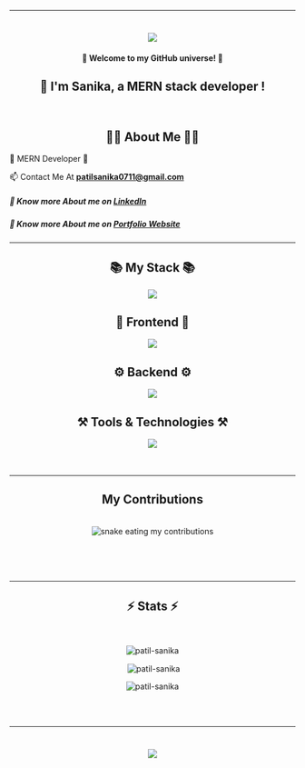 <!--<img alt="Coding" src="https://github.com/SaxenaShourya/SaxenaShourya/assets/143955797/e5a6d997-deaf-4f4f-88c2-18e9c90a688c" />-->

<hr/>

<h1 align="center">
    <img src="https://readme-typing-svg.herokuapp.com/?font=Pacifico&size=35&center=true&vCenter=true&width=500&height=70&duration=4000&lines=Hi+There!+👋;+I'm+Sanika+Patil!;Mern+Stack+Developer+💻;" />
</h1>

<h4 align="center">🚀 Welcome to my GitHub universe! 🚀</h4>
<h2 align="center">👋 I'm Sanika, a MERN stack developer !</h2>

<br/>

<h2 align="center">👨‍💻 About Me 👨‍💻</h2>

<!--<img align="right" width="250" alt="Coding" src=" " />-->

<p align="left"> 
🌟 MERN Developer 🚀
</p>

📫 Contact Me At **patilsanika0711@gmail.com**

<h5>
  🔗 Know more About me on <a href="www.linkedin.com/in/patilsanika">LinkedIn</a>
</h5>
<h5>
  🔗 Know more About me on <a href="https://sanikapatilportfolio.netlify.app">Portfolio Website </a>
</h5>

<hr/>
 
<h2 align="center">📚 My Stack 📚</h2>
<div align="center">
    <img src="https://skillicons.dev/icons?i=mongodb,express,react,nodejs" />
</div>

<h2 align="center">🎨 Frontend 🎨</h2>
<div align="center">
    <img src="https://skillicons.dev/icons?i=html,css,js,react,tailwind,bootstrap"/>
</div>

<h2 align="center">⚙️ Backend ⚙️</h2>
<div align="center">
    <img src="https://skillicons.dev/icons?i=nodejs,express,mongo" />
</div>

<h2 align="center">⚒️ Tools & Technologies ⚒️</h2>
<div align="center">
    <img src="https://skillicons.dev/icons?i=git,github,hoppscotch,vscode" />
</div>
<br/>

<br/>
<hr/>

<div align="center">
  <h2> My Contributions </h2>
  <br>
  <img alt="snake eating my contributions" src="https://raw.githubusercontent.com/SanikaPatil/SanikaPatil/output/github-contribution-grid-snake.svg" />
  
  <br/><br/><br/>
</div>

<hr/>

<h2 align="center">⚡ Stats ⚡</h2>
<br>
<div align=center>
  <p><img align="center" src="https://github-readme-stats.vercel.app/api/top-langs?username=patil-sanika&show_icons=true&locale=en&layout=compact" alt="patil-sanika" /></p>

<p>&nbsp;<img align="center" src="https://github-readme-stats.vercel.app/api?username=patil-sanika&show_icons=true&locale=en" alt="patil-sanika" /></p>

<p><img align="center" src="https://github-readme-streak-stats.herokuapp.com/?user=patil-sanika&" alt="patil-sanika" /></p>

</div>

<br/><br/>

<hr/>

<h1 align="center">
    <img src="https://readme-typing-svg.herokuapp.com/?font=Pacifico&size=35&center=true&vCenter=true&width=500&height=70&duration=4000&lines=Thanks+for+visiting!+;Let's+Connect!;" />
</h1>

